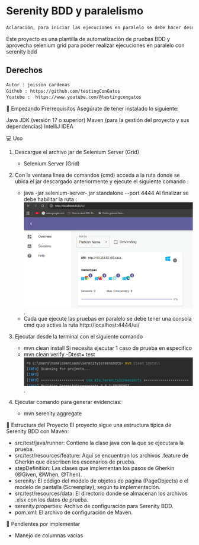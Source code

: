 # Serenity BDD y paralelismo
```bash
Aclaración, para iniciar las ejecuciones en paralelo se debe hacer desde la terminal, No en el icono de play en los runner
```
Este proyecto es una plantilla de automatización de pruebas BDD y aprovecha selenium grid para poder realizar ejecuciones en paralelo con serenity bdd

## Derechos
```bash
Autor : jeisson cardenas
Github : https://github.com/testingConGatos
Youtube :  https://www.youtube.com/@testingcongatos
```
🚀 Empezando
Prerrequisitos
Asegúrate de tener instalado lo siguiente:

Java JDK (versión 17 o superior)
Maven (para la gestión del proyecto y sus dependencias)
IntelliJ IDEA

💻 Uso
1. Descargue el archivo jar de Selenium Server (Grid)
   - Selenium Server (Grid)
2. Con la ventana linea de comandos  (cmd) acceda a la ruta donde se ubica el jar descargado anteriormente y ejecute el siguiente comando :
   * java -jar selenium-server-<version>.jar standalone --port 4444
   Al finalizar se debe habilitar la ruta : 
   ![plot](./src/test/resources/imagenes/ima1.png).
   * Cada que ejecute las pruebas en paralelo se debe tener una consola cmd que active la ruta http://localhost:4444/ui/

3. Ejecutar desde la terminal con el siguiente comando
   * mvn clean install
   Si necesita ejecutar 1 caso de prueba en especifico
   * mvn clean verify -Dtest=<nombre de la clase> test
   ![plot](./src/test/resources/imagenes/ima2.png).

4. Ejecutar comando para generar evidencias:
   - mvn serenity:aggregate

📂 Estructura del Proyecto
El proyecto sigue una estructura típica de Serenity BDD con Maven:

- src/test/java/runner: Contiene la clase java con la que se ejecutara la prueba.
- src/test/resources/feature: Aquí se encuentran los archivos .feature de Gherkin que describen los escenarios de prueba.
- stepDefinition: Las clases que implementan los pasos de Gherkin (@Given, @When, @Then).
- serenity: El código del modelo de objetos de página (PageObjects) o el modelo de pantalla (Screenplay), según tu implementación.
- src/test/resources/data: El directorio donde se almacenan los archivos .xlsx con los datos de prueba.
- serenity.properties: Archivo de configuración para Serenity BDD.
- pom.xml: El archivo de configuración de Maven.

🧐 Pendientes por implementar
- Manejo de columnas vacias
